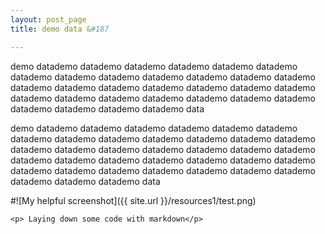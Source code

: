 ```yaml
---
layout: post_page
title: demo data &#187

---
```


demo datademo datademo datademo datademo datademo datademo datademo datademo datademo datademo datademo datademo datademo datademo datademo datademo datademo datademo datademo datademo datademo datademo datademo datademo datademo datademo datademo datademo datademo datademo datademo data

demo datademo datademo datademo datademo datademo datademo datademo datademo datademo datademo datademo datademo datademo datademo datademo datademo datademo datademo datademo datademo datademo datademo datademo datademo datademo datademo datademo datademo datademo datademo datademo datademo datademo datademo datademo datademo datademo data

#![My helpful screenshot]({{ site.url }}/resources1/test.png)

	<p> Laying down some code with markdown</p>